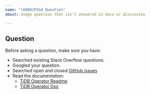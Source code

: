 ```yaml
---
name: "\U0001F914 Question"
about: Usage question that isn't answered in docs or discussion

---
```


## Question

Before asking a question, make sure you have:

- Searched existing Stack Overflow questions.
- Googled your question.
- Searched open and closed [GitHub issues](https://github.com/pingcap/tidb-operator/issues?utf8=%E2%9C%93&q=is%3Aissue)
- Read the documentation:
  - [TiDB Operator Readme](https://github.com/pingcap/tidb-operator)
  - [TiDB Operator Doc](https://github.com/pingcap/tidb-operator/tree/master/docs)
